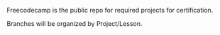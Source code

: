 Freecodecamp is the public repo for required projects for certification.

Branches will be organized by Project/Lesson.
